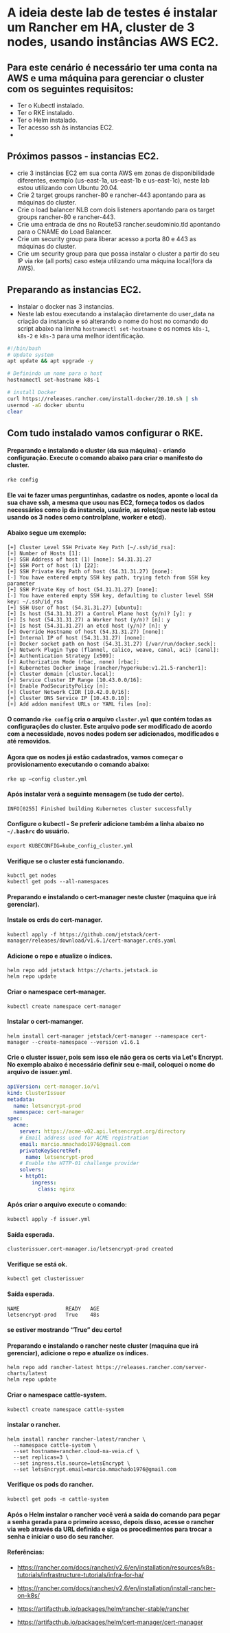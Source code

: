 # A ideia deste lab de testes é instalar um Rancher em HA, cluster de 3 nodes, usando instâncias AWS EC2.

## Para este cenário é necessário ter uma conta na AWS e uma máquina para gerenciar o cluster com os seguintes requisitos:
  - Ter o Kubectl instalado.
  - Ter o RKE instalado.
  - Ter o Helm instalado.
  - Ter acesso ssh às instancias EC2.
  - 
 
 ##  Próximos passos - instancias EC2.
  - crie 3 instâncias EC2 em sua conta AWS em zonas de disponibilidade diferentes, exemplo (us-east-1a, us-east-1b e us-east-1c), neste lab estou utilizando com Ubuntu 20.04.
  - Crie 2 target groups rancher-80 e rancher-443 apontando para as máquinas do cluster.
  - Crie o load balancer NLB com dois listeners apontando para os target groups rancher-80 e rancher-443.
  - Crie uma entrada de dns no Route53 rancher.seudominio.tld apontando para o CNAME do Load Balancer.
  - Crie um security group para liberar acesso a porta 80 e 443 as máquinas do cluster.
  - Crie um security group para que possa instalar o cluster a partir do seu IP via rke (all ports) caso esteja utilizando uma máquina local(fora da AWS).


## Preparando as instancias EC2.
  - Instalar o docker nas 3 instancias.
  - Neste lab estou executando a instalação diretamente do user_data na criação da instancia e só alterando o nome do host no comando do script abaixo na linnha `hostnamectl set-hostname` e os nomes `k8s-1`, `k8s-2` e `k8s-3` para uma melhor identificação.



```bash
#!/bin/bash
# Update system
apt update && apt upgrade -y

# Definindo um nome para o host
hostnamectl set-hostname k8s-1

# install Docker
curl https://releases.rancher.com/install-docker/20.10.sh | sh
usermod -aG docker ubuntu
clear
```


## Com tudo instalado vamos configurar o RKE.
 #### Preparando e instalando o cluster (da sua máquina) - criando configuração. Execute o comando abaixo para criar o manifesto do cluster.
```
rke config
```

#### Ele vai te fazer umas perguntinhas, cadastre os nodes, aponte o local da sua chave ssh, a mesma que usou nas EC2, forneça todos os dados necessários como ip da instancia, usuário, as roles(que neste lab estou usando os 3 nodes como controlplane, worker e etcd).
#### Abaixo segue um exemplo:

```
[+] Cluster Level SSH Private Key Path [~/.ssh/id_rsa]:
[+] Number of Hosts [1]:
[+] SSH Address of host (1) [none]: 54.31.31.27
[+] SSH Port of host (1) [22]:
[+] SSH Private Key Path of host (54.31.31.27) [none]:
[-] You have entered empty SSH key path, trying fetch from SSH key parameter
[+] SSH Private Key of host (54.31.31.27) [none]:
[-] You have entered empty SSH key, defaulting to cluster level SSH key: ~/.ssh/id_rsa
[+] SSH User of host (54.31.31.27) [ubuntu]:
[+] Is host (54.31.31.27) a Control Plane host (y/n)? [y]: y
[+] Is host (54.31.31.27) a Worker host (y/n)? [n]: y
[+] Is host (54.31.31.27) an etcd host (y/n)? [n]: y
[+] Override Hostname of host (54.31.31.27) [none]:
[+] Internal IP of host (54.31.31.27) [none]:
[+] Docker socket path on host (54.31.31.27) [/var/run/docker.sock]:
[+] Network Plugin Type (flannel, calico, weave, canal, aci) [canal]:
[+] Authentication Strategy [x509]:
[+] Authorization Mode (rbac, none) [rbac]:
[+] Kubernetes Docker image [rancher/hyperkube:v1.21.5-rancher1]:
[+] Cluster domain [cluster.local]:
[+] Service Cluster IP Range [10.43.0.0/16]:
[+] Enable PodSecurityPolicy [n]:
[+] Cluster Network CIDR [10.42.0.0/16]:
[+] Cluster DNS Service IP [10.43.0.10]:
[+] Add addon manifest URLs or YAML files [no]:

```

#### O comando `rke config` cria o arquivo `cluster.yml` que contém todas as configurações do cluster. Este arquivo pode ser modificado de acordo com a necessidade, novos nodes podem ser adicionados, modificados e até removidos.
#### Agora que os nodes já estão cadastrados, vamos começar o provisionamento executando o comando abaixo:
```
rke up —config cluster.yml
```

#### Após instalar verá a seguinte mensagem (se tudo der certo).
```
INFO[0255] Finished building Kubernetes cluster successfully
```

#### Configure o kubectl - Se preferir adicione também a linha abaixo no `~/.bashrc` do usuário.
```
export KUBECONFIG=kube_config_cluster.yml
```

#### Verifique se o cluster está funcionando.
```
kubctl get nodes                
kubectl get pods --all-namespaces     
```


#### Preparando e instalando o cert-manager neste cluster (maquina que irá gerenciar).
#### Instale os crds do cert-manager.
```
kubectl apply -f https://github.com/jetstack/cert-manager/releases/download/v1.6.1/cert-manager.crds.yaml
```


#### Adicione o repo e atualize o índices.
```
helm repo add jetstack https://charts.jetstack.io              
helm repo update
```

#### Criar o namespace cert-manager.
```
kubectl create namespace cert-manager
```

#### Instalar o cert-mamanger.
```
helm install cert-manager jetstack/cert-manager --namespace cert-manager --create-namespace --version v1.6.1
```

#### Crie o cluster issuer, pois sem isso ele não gera os certs via Let's Encrypt. No exemplo abaixo é necessário definir seu e-mail, coloquei o nome do arquivo de issuer.yml.

```yml
apiVersion: cert-manager.io/v1
kind: ClusterIssuer
metadata:
  name: letsencrypt-prod
  namespace: cert-manager
spec:
  acme:
    server: https://acme-v02.api.letsencrypt.org/directory
    # Email address used for ACME registration
    email: marcio.mmachado1976@gmail.com
    privateKeySecretRef:
      name: letsencrypt-prod
    # Enable the HTTP-01 challenge provider
    solvers:
    - http01:
        ingress:
          class: nginx

```



#### Após criar o arquivo execute o comando:
```
kubectl apply -f issuer.yml
```



#### Saída esperada.
```
clusterissuer.cert-manager.io/letsencrypt-prod created
```



#### Verifique se está ok.
```
kubectl get clusterissuer 
```

#### Saída esperada.
```
NAME               READY   AGE
letsencrypt-prod   True    48s
```
#### se estiver mostrando “True” deu certo!



#### Preparando e instalando o rancher neste cluster (maquina que irá gerenciar), adicione o repo e atualize os índices.
```
helm repo add rancher-latest https://releases.rancher.com/server-charts/latest              
helm repo update              
```


#### Criar o namespace cattle-system.
```
kubectl create namespace cattle-system
```

#### instalar o rancher.
```
helm install rancher rancher-latest/rancher \
  --namespace cattle-system \
  --set hostname=rancher.cloud-na-veia.cf \
  --set replicas=3 \
  --set ingress.tls.source=letsEncrypt \
  --set letsEncrypt.email=marcio.mmachado1976@gmail.com
```

#### Verifique os pods do rancher.
```
kubectl get pods -n cattle-system
```

#### Após o Helm instalar o rancher você verá a saída do comando para pegar a senha gerada para o primeiro acesso, depois disso, acesse o rancher via web através da URL definida e siga os procedimentos para trocar a senha e iniciar o uso do seu rancher.



#### Referências: 
- <https://rancher.com/docs/rancher/v2.6/en/installation/resources/k8s-tutorials/infrastructure-tutorials/infra-for-ha/>

- <https://rancher.com/docs/rancher/v2.6/en/installation/install-rancher-on-k8s/>

- <https://artifacthub.io/packages/helm/rancher-stable/rancher>

- <https://artifacthub.io/packages/helm/cert-manager/cert-manager>






































